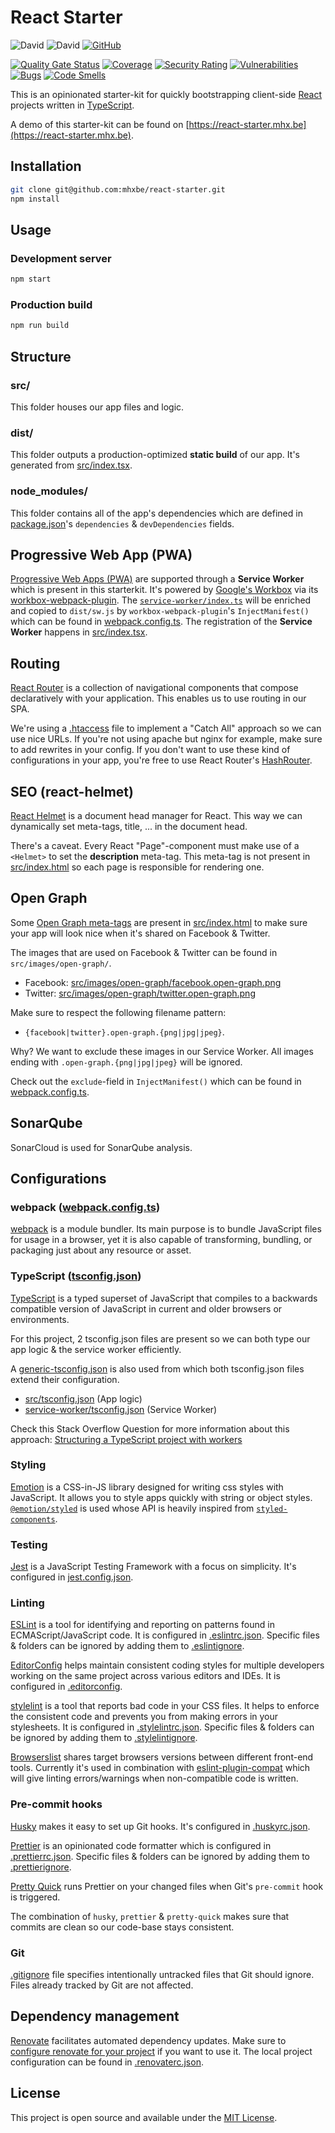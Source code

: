 # React Starter

![David](https://img.shields.io/david/mhxbe/react-starter)
![David](https://img.shields.io/david/dev/mhxbe/react-starter)
[![GitHub](https://img.shields.io/github/license/mhxbe/react-starter)](https://github.com/mhxbe/react-starter/blob/master/LICENSE)

[![Quality Gate Status](https://sonarcloud.io/api/project_badges/measure?project=mhxbe_react-starter&metric=alert_status)](https://sonarcloud.io/dashboard?id=mhxbe_react-starter)
[![Coverage](https://sonarcloud.io/api/project_badges/measure?project=mhxbe_react-starter&metric=coverage)](https://sonarcloud.io/dashboard?id=mhxbe_react-starter)
[![Security Rating](https://sonarcloud.io/api/project_badges/measure?project=mhxbe_react-starter&metric=security_rating)](https://sonarcloud.io/dashboard?id=mhxbe_react-starter)
[![Vulnerabilities](https://sonarcloud.io/api/project_badges/measure?project=mhxbe_react-starter&metric=vulnerabilities)](https://sonarcloud.io/dashboard?id=mhxbe_react-starter)
[![Bugs](https://sonarcloud.io/api/project_badges/measure?project=mhxbe_react-starter&metric=bugs)](https://sonarcloud.io/dashboard?id=mhxbe_react-starter)
[![Code Smells](https://sonarcloud.io/api/project_badges/measure?project=mhxbe_react-starter&metric=code_smells)](https://sonarcloud.io/dashboard?id=mhxbe_react-starter)

This is an opinionated starter-kit for quickly bootstrapping client-side [React](https://reactjs.org/) projects written in [TypeScript](https://www.typescriptlang.org/).

A demo of this starter-kit can be found on [https://react-starter.mhx.be](https://react-starter.mhx.be).

## Installation

```bash
git clone git@github.com:mhxbe/react-starter.git
npm install
```

## Usage

### Development server

```bash
npm start
```

### Production build

```bash
npm run build
```

## Structure

### src/

This folder houses our app files and logic.

### dist/

This folder outputs a production-optimized **static build** of our app. It's generated from [src/index.tsx](src/index.tsx).

### node_modules/

This folder contains all of the app's dependencies which are defined in [package.json](package.json)'s `dependencies` & `devDependencies` fields.

## Progressive Web App (PWA)

[Progressive Web Apps (PWA)](https://developer.mozilla.org/en-US/docs/Web/Progressive_web_apps) are supported through a **Service Worker** which is present in this starterkit. It's powered by [Google's Workbox](https://developers.google.com/web/tools/workbox) via its [workbox-webpack-plugin](https://developers.google.com/web/tools/workbox/modules/workbox-webpack-plugin). The [`service-worker/index.ts`](service-worker/index.ts) will be enriched and copied to `dist/sw.js` by `workbox-webpack-plugin`'s `InjectManifest()` which can be found in [webpack.config.ts](webpack.config.ts). The registration of the **Service Worker** happens in [src/index.tsx](src/index.tsx).

## Routing

[React Router](https://github.com/ReactTraining/react-router) is a collection of navigational components that compose declaratively with your application. This enables us to use routing in our SPA.

We're using a [.htaccess](.htaccess) file to implement a "Catch All" approach so we can use nice URLs. If you're not using apache but nginx for example, make sure to add rewrites in your config.
If you don't want to use these kind of configurations in your app, you're free to use React Router's [HashRouter](https://reactrouter.com/web/api/HashRouter).

## SEO (react-helmet)

[React Helmet](https://github.com/nfl/react-helmet) is a document head manager for React. This way we can dynamically set meta-tags, title, ... in the document head.

There's a caveat. Every React "Page"-component must make use of a `<Helmet>` to set the **description** meta-tag. This meta-tag is not present in [src/index.html](src/index.html) so each page is responsible for rendering one.

## Open Graph

Some [Open Graph meta-tags](https://ogp.me/) are present in [src/index.html](src/index.html) to make sure your app will look nice when it's shared on Facebook & Twitter.

The images that are used on Facebook & Twitter can be found in `src/images/open-graph/`.

- Facebook: [src/images/open-graph/facebook.open-graph.png](src/images/open-graph/facebook.open-graph.png)
- Twitter: [src/images/open-graph/twitter.open-graph.png](src/images/open-graph/twitter.open-graph.png)

Make sure to respect the following filename pattern:

- `{facebook|twitter}.open-graph.{png|jpg|jpeg}`.

Why? We want to exclude these images in our Service Worker. All images ending with `.open-graph.{png|jpg|jpeg}` will be ignored.

Check out the `exclude`-field in `InjectManifest()` which can be found in [webpack.config.ts](webpack.config.ts).

## SonarQube

SonarCloud is used for SonarQube analysis.

## Configurations

### webpack ([webpack.config.ts](webpack.config.ts))

[webpack](https://webpack.js.org/) is a module bundler. Its main purpose is to bundle JavaScript files for usage in a browser, yet it is also capable of transforming, bundling, or packaging just about any resource or asset.

### TypeScript ([tsconfig.json](tsconfig.json))

[TypeScript](https://www.typescriptlang.org/docs/handbook/tsconfig-json.html) is a typed superset of JavaScript that compiles to a backwards compatible version of JavaScript in current and older browsers or environments.

For this project, 2 tsconfig.json files are present so we can both type our app logic & the service worker efficiently.

A [generic-tsconfig.json](generic-tsconfig.json) is also used from which both tsconfig.json files extend their configuration.

- [src/tsconfig.json](src/tsconfig.json) (App logic)
- [service-worker/tsconfig.json](service-worker/tsconfig.json) (Service Worker)

Check this Stack Overflow Question for more information about this approach:
[Structuring a TypeScript project with workers](https://stackoverflow.com/questions/56356655/structuring-a-typescript-project-with-workers)

### Styling

[Emotion](https://emotion.sh/) is a CSS-in-JS library designed for writing css styles with JavaScript. It allows you to style apps quickly with string or object styles. [`@emotion/styled`](https://emotion.sh/docs/@emotion/styled) is used whose API is heavily inspired from [`styled-components`](https://www.styled-components.com/).

### Testing

[Jest](https://jestjs.io/) is a JavaScript Testing Framework with a focus on simplicity. It's configured in [jest.config.json](jest.config.json).

### Linting

[ESLint](http://eslint.org/) is a tool for identifying and reporting on patterns found in ECMAScript/JavaScript code. It is configured in [.eslintrc.json](.eslintrc.json). Specific files & folders can be ignored by adding them to [.eslintignore](.eslintignore).

[EditorConfig](https://editorconfig.org/) helps maintain consistent coding styles for multiple developers working on the same project across various editors and IDEs. It is configured in [.editorconfig](.editorconfig).

[stylelint](https://stylelint.io/) is a tool that reports bad code in your CSS files. It helps to enforce the consistent code and prevents you from making errors in your stylesheets. It is configured in [.stylelintrc.json](.stylelintrc.json). Specific files & folders can be ignored by adding them to [.stylelintignore](.stylelintignore).

[Browserslist](https://github.com/browserslist/browserslist) shares target browsers versions between different front-end tools.
Currently it's used in combination with [eslint-plugin-compat](https://github.com/amilajack/eslint-plugin-compat) which will give linting errors/warnings when non-compatible code is written.

### Pre-commit hooks

[Husky](https://github.com/typicode/husky) makes it easy to set up Git hooks. It's configured in [.huskyrc.json](.huskyrc.json).

[Prettier](https://prettier.io/) is an opinionated code formatter which is configured in [.prettierrc.json](.prettierrc.json). Specific files & folders can be ignored by adding them to [.prettierignore](.prettierignore).

[Pretty Quick](https://github.com/azz/pretty-quick) runs Prettier on your changed files when Git's `pre-commit` hook is triggered.

The combination of `husky`, `prettier` & `pretty-quick` makes sure that commits are clean so our code-base stays consistent.

### Git

[.gitignore](.gitignore) file specifies intentionally untracked files that Git should ignore. Files already tracked by Git are not affected.

## Dependency management

[Renovate](https://renovate.whitesourcesoftware.com/) facilitates automated dependency updates. Make sure to [configure renovate for your project](https://github.com/apps/renovate) if you want to use it. The local project configuration can be found in [.renovaterc.json](.renovaterc.json).

## License

This project is open source and available under the [MIT License](LICENSE).
